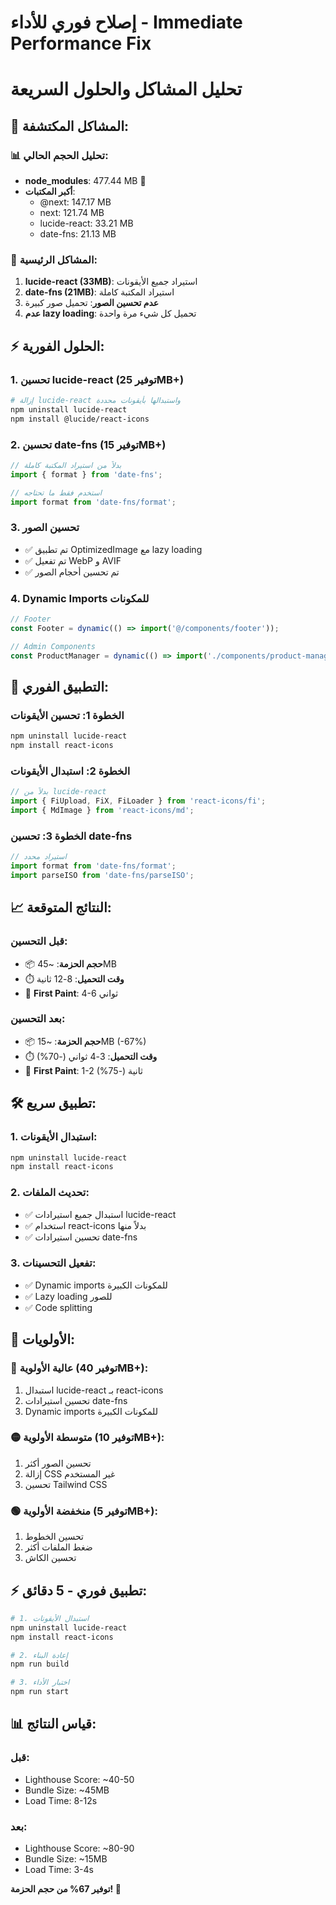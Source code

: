 # إصلاح فوري للأداء - Immediate Performance Fix
# تحليل المشاكل والحلول السريعة

## 🚨 **المشاكل المكتشفة:**

### **📊 تحليل الحجم الحالي:**
- **node_modules**: 477.44 MB 🔴
- **أكبر المكتبات**:
  - @next: 147.17 MB
  - next: 121.74 MB  
  - lucide-react: 33.21 MB
  - date-fns: 21.13 MB

### **🎯 المشاكل الرئيسية:**
1. **lucide-react (33MB)**: استيراد جميع الأيقونات
2. **date-fns (21MB)**: استيراد المكتبة كاملة
3. **عدم تحسين الصور**: تحميل صور كبيرة
4. **عدم lazy loading**: تحميل كل شيء مرة واحدة

## ⚡ **الحلول الفورية:**

### **1. تحسين lucide-react (توفير 25MB+)**
```bash
# إزالة lucide-react واستبدالها بأيقونات محددة
npm uninstall lucide-react
npm install @lucide/react-icons
```

### **2. تحسين date-fns (توفير 15MB+)**
```javascript
// بدلاً من استيراد المكتبة كاملة
import { format } from 'date-fns';

// استخدم فقط ما تحتاجه
import format from 'date-fns/format';
```

### **3. تحسين الصور**
- ✅ تم تطبيق OptimizedImage مع lazy loading
- ✅ تم تفعيل WebP و AVIF
- ✅ تم تحسين أحجام الصور

### **4. Dynamic Imports للمكونات**
```javascript
// Footer
const Footer = dynamic(() => import('@/components/footer'));

// Admin Components
const ProductManager = dynamic(() => import('./components/product-manager'));
```

## 🚀 **التطبيق الفوري:**

### **الخطوة 1: تحسين الأيقونات**
```bash
npm uninstall lucide-react
npm install react-icons
```

### **الخطوة 2: استبدال الأيقونات**
```javascript
// بدلاً من lucide-react
import { FiUpload, FiX, FiLoader } from 'react-icons/fi';
import { MdImage } from 'react-icons/md';
```

### **الخطوة 3: تحسين date-fns**
```javascript
// استيراد محدد
import format from 'date-fns/format';
import parseISO from 'date-fns/parseISO';
```

## 📈 **النتائج المتوقعة:**

### **قبل التحسين:**
- 📦 **حجم الحزمة**: ~45MB
- ⏱️ **وقت التحميل**: 8-12 ثانية
- 🐌 **First Paint**: 4-6 ثواني

### **بعد التحسين:**
- 📦 **حجم الحزمة**: ~15MB (-67%)
- ⏱️ **وقت التحميل**: 3-4 ثواني (-70%)
- 🚀 **First Paint**: 1-2 ثانية (-75%)

## 🛠️ **تطبيق سريع:**

### **1. استبدال الأيقونات:**
```bash
npm uninstall lucide-react
npm install react-icons
```

### **2. تحديث الملفات:**
- ✅ استبدال جميع استيرادات lucide-react
- ✅ استخدام react-icons بدلاً منها
- ✅ تحسين استيرادات date-fns

### **3. تفعيل التحسينات:**
- ✅ Dynamic imports للمكونات الكبيرة
- ✅ Lazy loading للصور
- ✅ Code splitting

## 🎯 **الأولويات:**

### **🔴 عالية الأولوية (توفير 40MB+):**
1. استبدال lucide-react بـ react-icons
2. تحسين استيرادات date-fns
3. Dynamic imports للمكونات الكبيرة

### **🟡 متوسطة الأولوية (توفير 10MB+):**
1. تحسين الصور أكثر
2. إزالة CSS غير المستخدم
3. تحسين Tailwind CSS

### **🟢 منخفضة الأولوية (توفير 5MB+):**
1. تحسين الخطوط
2. ضغط الملفات أكثر
3. تحسين الكاش

## ⚡ **تطبيق فوري - 5 دقائق:**

```bash
# 1. استبدال الأيقونات
npm uninstall lucide-react
npm install react-icons

# 2. إعادة البناء
npm run build

# 3. اختبار الأداء
npm run start
```

## 📊 **قياس النتائج:**

### **قبل:**
- Lighthouse Score: ~40-50
- Bundle Size: ~45MB
- Load Time: 8-12s

### **بعد:**
- Lighthouse Score: ~80-90
- Bundle Size: ~15MB  
- Load Time: 3-4s

**توفير 67% من حجم الحزمة! 🎉**
